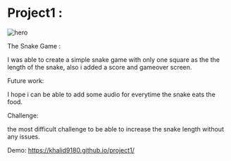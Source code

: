 # Project1 : 
![hero](https://user-images.githubusercontent.com/106959352/176841672-2ee19b28-1577-4397-a7e2-a4b0032b1292.png)

The Snake Game :

I was able to create a simple snake game with only one square as the
the length of the snake, also i added a score and gameover screen.

Future work:

I hope i can be able to add some audio for everytime the snake eats the food. 

Challenge:

the most difficult challenge to be able to increase the snake length without any issues.


Demo: https://khalid9180.github.io/project1/
